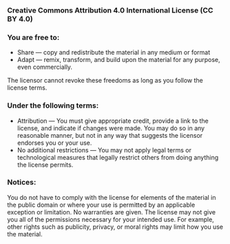 ### Creative Commons Attribution 4.0 International License (CC BY 4.0)


### You are free to:

- Share — copy and redistribute the material in any medium or format
- Adapt — remix, transform, and build upon the material for any purpose, even commercially.

The licensor cannot revoke these freedoms as long as you follow the license terms.

### Under the following terms:

- Attribution — You must give appropriate credit, provide a link to the license, and indicate if changes were made. You may do so in any reasonable manner, but not in any way that suggests the licensor endorses you or your use.
- No additional restrictions — You may not apply legal terms or technological measures that legally restrict others from doing anything the license permits.

### Notices:

You do not have to comply with the license for elements of the material in the public domain or where your use is permitted by an applicable exception or limitation.
No warranties are given. The license may not give you all of the permissions necessary for your intended use. For example, other rights such as publicity, privacy, or moral rights may limit how you use the material.


